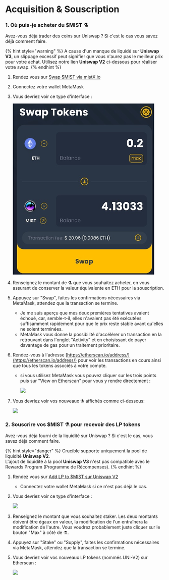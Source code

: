 # Acquisition & Souscription

### 1. Où puis-je acheter du $MIST ⚗️

Avez-vous déjà trader des coins sur Uniswap ? Si c'est le cas vous savez déjà comment faire.

{% hint style="warning" %}
A cause d'un manque de liquidé sur **Uniswap V3**, un slippage excessif peut signifier que vous n'aurez pas le meilleur prix pour votre achat. Utilisez notre lien **Uniswap V2** ci-dessous pour réaliser votre swap.
{% endhint %}

1. Rendez vous sur [Swap $MIST via mistX.io](http://swap.mist.alchemist.wtf/)
2. Connectez votre wallet MetaMask
3. Vous devriez voir ce type d'interface :

    ![](.gitbook/assets/swap.jpg)

4. Renseignez le montant de ⚗️ que vous souhaitez acheter, en vous assurant de conserver la valeur équivalente en ETH pour la souscription.
5. Appuyez sur "Swap", faites les confirmations nécessaires via MetaMask, attendez que la transaction se termine.
   * Je me suis aperçu que mes deux premières tentatives avaient échoué, car, semble-t-il, elles n'avaient pas été exécutées suffisamment rapidement pour que le prix reste stable avant qu'elles ne soient terminées.
   * MetaMask vous donne la possibilité d'accélérer un transaction en la retrouvant dans l'onglet "Activity" et en choisissant de payer davantage de gas pour un traitement prioritaire.
6. Rendez-vous à l'adresse [https://etherscan.io/address/](https://etherscan.io/address/) pour voir les transactions en cours ainsi que tous les tokens associés à votre compte.
   * si vous utilisez MetaMask vous pouvez cliquer sur les trois points puis sur "View on Etherscan" pour vous y rendre directement :

     ![](https://i.imgur.com/jdzodQP.png)
7. Vous devriez voir vos nouveaux ⚗️ affichés comme ci-dessous:

    ![](https://i.imgur.com/bF9wsrg.png)

### 2. Souscrire vos $MIST ⚗️ pour recevoir des LP tokens

Avez-vous déjà fourni de la liquidité sur Uniswap ? Si c'est le cas, vous savez déjà comment faire.

{% hint style="danger" %}
Crucible supporte uniquement la pool de liquidité **Uniswap V2**.   
L'ajout de liquidité à la pool **Uniswap V3** n'est pas compatible avec le Rewards Program \(Programme de Récompenses\).
{% endhint %}

1. Rendez vous sur [Add LP to $MIST sur Uniswap V2](https://app.uniswap.org/#/add/v2/0x88acdd2a6425c3faae4bc9650fd7e27e0bebb7ab/ETH)
   * Connectez votre wallet MetaMask si ce n'est pas déjà le cas.
2. Vous devriez voir ce type d'interface :

    ![](https://i.imgur.com/7paIEyF.png)

3. Renseignez le montant que vous souhaitez staker. Les deux montants doivent être égaux en valeur, la modification de l'un entraînera la modification de l'autre. Vous voudrez probablement juste cliquer sur le bouton "Max" à côté de ⚗️.
4. Appuyez sur "Stake" ou "Supply", faites les confirmations nécessaires via MetaMask, attendez que la transaction se termine.
5. Vous devriez voir vos nouveaux LP tokens \(nommés UNI-V2\) sur Etherscan :

    ![](https://i.imgur.com/6hAoHGw.png)

## 

